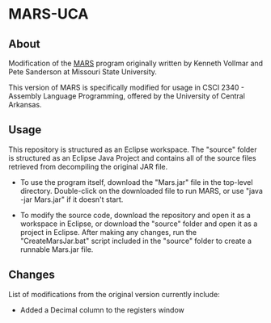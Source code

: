 # MARS-UCA

## About
Modification of the [MARS](https://courses.missouristate.edu/kenvollmar/mars/) program originally written by Kenneth Vollmar and Pete Sanderson at Missouri State University.

This version of MARS is specifically modified for usage in CSCI 2340 - Assembly Language Programming, offered by the University of Central Arkansas.

## Usage
This repository is structured as an Eclipse workspace. The "source" folder is structured as an Eclipse Java Project and contains all of the source files retrieved from decompiling the original JAR file.

* To use the program itself, download the "Mars.jar" file in the top-level directory. Double-click on the downloaded file to run MARS, or use "java -jar Mars.jar" if it doesn't start.

* To modify the source code, download the repository and open it as a workspace in Eclipse, or download the "source" folder and open it as a project in Eclipse. After making any changes, run the "CreateMarsJar.bat" script included in the "source" folder to create a runnable Mars.jar file.

## Changes
List of modifications from the original version currently include:
* Added a Decimal column to the registers window

